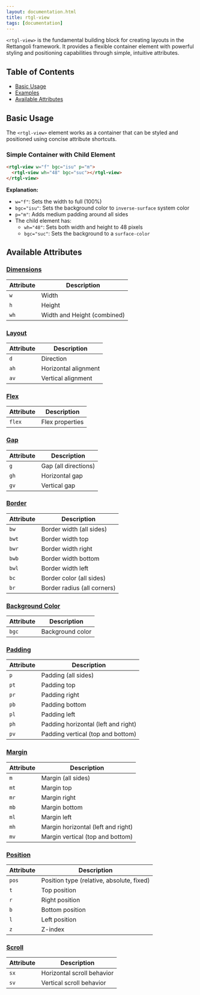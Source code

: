 ```yaml
---
layout: documentation.html
title: rtgl-view 
tags: [documentation]
---
```


`<rtgl-view>` is the fundamental building block for creating layouts in the Rettangoli framework. It provides a flexible container element with powerful styling and positioning capabilities through simple, intuitive attributes.

## Table of Contents

- [Basic Usage](#basic-usage)
- [Examples](#examples)
- [Available Attributes](#available-attributes)

## Basic Usage

The `<rtgl-view>` element works as a container that can be styled and positioned using concise attribute shortcuts.

### Simple Container with Child Element

```html
<rtgl-view w="f" bgc="isu" p="m">
  <rtgl-view wh="48" bgc="suc"></rtgl-view>
</rtgl-view>
```

**Explanation:**
- `w="f"`: Sets the width to full (100%)
- `bgc="isu"`: Sets the background color to `inverse-surface` system color
- `p="m"`: Adds medium padding around all sides
- The child element has:
  - `wh="48"`: Sets both width and height to 48 pixels
  - `bgc="suc"`: Sets the background to a `surface-color`

## Available Attributes

### [Dimensions](/docs/rtgl-view/rtgl-view-dimensions)
| Attribute | Description |
|-----------|-------------|
| `w` | Width |
| `h` | Height |
| `wh` | Width and Height (combined) |

### [Layout](/docs/rtgl-view/rtgl-view-direction)
| Attribute | Description |
|-----------|-------------|
| `d` | Direction |
| `ah` | Horizontal alignment |
| `av` | Vertical alignment |

### [Flex](/docs/rtgl-view/rtgl-view-flex)
| Attribute | Description |
|-----------|-------------|
| `flex` | Flex properties |

### [Gap](/docs/rtgl-view/rtgl-view-gap)
| Attribute | Description |
|-----------|-------------|
| `g` | Gap (all directions) |
| `gh` | Horizontal gap |
| `gv` | Vertical gap |

### [Border](/docs/rtgl-view/rtgl-view-border)
| Attribute | Description |
|-----------|-------------|
| `bw` | Border width (all sides) |
| `bwt` | Border width top |
| `bwr` | Border width right |
| `bwb` | Border width bottom |
| `bwl` | Border width left |
| `bc` | Border color (all sides) |
| `br` | Border radius (all corners) |

### [Background Color](/docs/rtgl-view/rtgl-view-bgc)
| Attribute | Description |
|-----------|-------------|
| `bgc` | Background color |

### [Padding](/docs/rtgl-view/rtgl-view-padding)
| Attribute | Description |
|-----------|-------------|
| `p` | Padding (all sides) |
| `pt` | Padding top |
| `pr` | Padding right |
| `pb` | Padding bottom |
| `pl` | Padding left |
| `ph` | Padding horizontal (left and right) |
| `pv` | Padding vertical (top and bottom) |

### [Margin](/docs/rtgl-view/rtgl-view-margin)
| Attribute | Description |
|-----------|-------------|
| `m` | Margin (all sides) |
| `mt` | Margin top |
| `mr` | Margin right |
| `mb` | Margin bottom |
| `ml` | Margin left |
| `mh` | Margin horizontal (left and right) |
| `mv` | Margin vertical (top and bottom) |

### [Position](/docs/rtgl-view/rtgl-view-position)
| Attribute | Description |
|-----------|-------------|
| `pos` | Position type (relative, absolute, fixed) |
| `t` | Top position |
| `r` | Right position |
| `b` | Bottom position |
| `l` | Left position |
| `z` | Z-index |

### [Scroll](/docs/rtgl-view/rtgl-view-scroll)
| Attribute | Description |
|-----------|-------------|
| `sx` | Horizontal scroll behavior |
| `sv` | Vertical scroll behavior |
